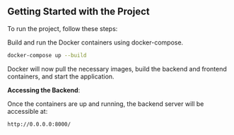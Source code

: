 Getting Started with the Project
----------------------------------

To run the project, follow these steps:

Build and run the Docker containers using docker-compose.

```bash
docker-compose up --build
```

Docker will now pull the necessary images, build the backend and frontend containers, and start the application.

**Accessing the Backend**:

Once the containers are up and running, the backend server will be accessible at:

```bash
http://0.0.0.0:8000/
```
